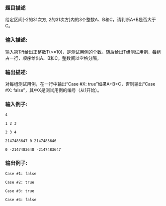 ### 题目描述
给定区间[-2的31次方, 2的31次方]内的3个整数A、B和C，请判断A+B是否大于C。

### 输入描述:
输入第1行给出正整数T(<=10)，是测试用例的个数。随后给出T组测试用例，每组占一行，顺序给出A、B和C。整数间以空格分隔。

### 输出描述:
对每组测试用例，在一行中输出“Case #X: true”如果A+B>C，否则输出“Case #X: false”，其中X是测试用例的编号（从1开始）。

### 输入例子:
```
4

1 2 3

2 3 4

2147483647 0 2147483646

0 -2147483648 -2147483647
```

### 输出例子:
```
Case #1: false

Case #2: true

Case #3: true

Case #4: false
```
